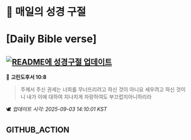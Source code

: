 # 🙏 매일의 성경 구절
# [Daily Bible verse]
## [![README에 성경구절 업데이트](https://github.com/DONGSUKA/first_test/actions/workflows/update-readme-bible.yml/badge.svg)](https://github.com/DONGSUKA/first_test/actions/workflows/update-readme-bible.yml)
<!-- START_BIBLE_VERSE -->
📖 **고린도후서 10:8**
> 주께서 주신 권세는 너희를 무너뜨리려고 하신 것이 아니요 세우려고 하신 것이니 내가 이에 대하여 지나치게 자랑하여도 부끄럽지아니하리라

🕊️ _업데이트 시각: 2025-09-03 14:10:01 KST_
  <!-- END_BIBLE_VERSE -->
## GITHUB_ACTION
